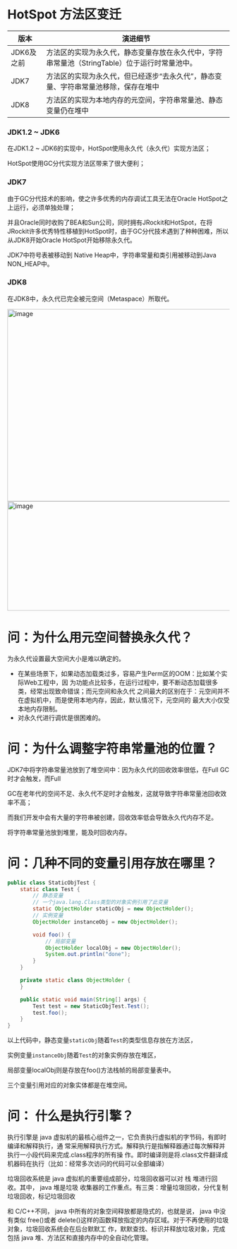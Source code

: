 # HotSpot 方法区变迁
| 版本 | 演进细节 |
| ---- | ---- |
| JDK6及之前 | 方法区的实现为永久代，静态变量存放在永久代中，字符串常量池（StringTable）位于运行时常量池中。 |
| JDK7 | 方法区的实现为永久代，但已经逐步“去永久代”，静态变量、字符串常量池移除，保存在堆中 |
| JDK8 | 方法区的实现为本地内存的元空间，字符串常量池、静态变量仍在堆中 |

### JDK1.2 ~ JDK6
在JDK1.2 ~ JDK6的实现中，HotSpot使用永久代（永久代）实现方法区；

HotSpot使用GC分代实现方法区带来了很大便利；

### JDK7
由于GC分代技术的影响，使之许多优秀的内存调试工具无法在Oracle HotSpot之上运行，必须单独处理；

并且Oracle同时收购了BEA和Sun公司，同时拥有JRockit和HotSpot，在将JRockit许多优秀特性移植到HotSpot时，由于GC分代技术遇到了种种困难，所以从JDK8开始Oracle HotSpot开始移除永久代。


JDK7中符号表被移动到 Native Heap中，字符串常量和类引用被移动到Java NON_HEAP中。

### JDK8
在JDK8中，永久代已完全被元空间（Metaspace）所取代。

<img width="554" height="436" alt="image" src="https://github.com/user-attachments/assets/c9927cff-0dae-4ebf-b3b9-e7a5b40cadb0" />

<img width="553" height="248" alt="image" src="https://github.com/user-attachments/assets/c46ffdab-7308-4c77-bf5e-243d8075168c" />

# 问：为什么用元空间替换永久代？
为永久代设置最大空间大小是难以确定的。
- 在某些场景下，如果动态加载类过多，容易产生Perm区的OOM：比如某个实际Web工程中，因
为功能点比较多，在运行过程中，要不断动态加载很多类，经常出现致命错误；而元空间和永久代
之间最大的区别在于：元空间并不在虚拟机中，而是使用本地内存，因此，默认情况下，元空间的
最大大小仅受本地内存限制。
- 对永久代进行调优是很困难的。

# 问：为什么调整字符串常量池的位置？
JDK7中将字符串常量池放到了堆空间中：因为永久代的回收效率很低，在Full GC时才会触发，而Full

GC在老年代的空间不足、永久代不足时才会触发，这就导致字符串常量池回收效率不高；

而我们开发中会有大量的字符串被创建，回收效率低会导致永久代内存不足。

将字符串常量池放到堆里，能及时回收内存。
# 问：几种不同的变量引用存放在哪里？

```java
public class StaticObjTest {
    static class Test {
        // 静态变量
        // 一个java.lang.Class类型的对象实例引用了此变量
        static ObjectHolder staticObj = new ObjectHolder();
        // 实例变量
        ObjectHolder instanceObj = new ObjectHolder();

        void foo() {
            // 局部变量
            ObjectHolder localObj = new ObjectHolder();
            System.out.println("done");
        }
    }

    private static class ObjectHolder {
    }

    public static void main(String[] args) {
        Test test = new StaticObjTest.Test();
        test.foo();
    }
}
```

以上代码中，静态变量`staticObj`随着`Test`的类型信息存放在方法区，

实例变量`instanceObj`随着`Test`的对象实例存放在堆区，

局部变量localObj则是存放在foo()方法栈帧的局部变量表中。

三个变量引用对应的对象实体都是在堆空间。

# 问： 什么是执行引擎？
执行引擎是 java 虚拟机的最核心组件之一，它负责执行虚拟机的字节码，有即时编译和解释执行，通
常采用解释执行方式。解释执行是指解释器通过每次解释并执行一小段代码来完成.class程序的所有操
作。即时编译则是将.class文件翻译成机器码在执行（比如：经常多次访问的代码可以全部编译）

垃圾回收系统是 java 虚拟机的重要组成部分，垃圾回收器可以对 栈 堆进行回收。其中， java 堆是垃圾
收集器的工作重点。有三类：增量垃圾回收，分代复制垃圾回收，标记垃圾回收

和 C/C++不同， java 中所有的对象空间释放都是隐式的，也就是说， java 中没有类似 free()或者
delete()这样的函数释放指定的内存区域。对于不再使用的垃圾对象，垃圾回收系统会在后台默默工
作，默默查找、标识并释放垃圾对象，完成包括 java 堆、方法区和直接内存中的全自动化管理。
